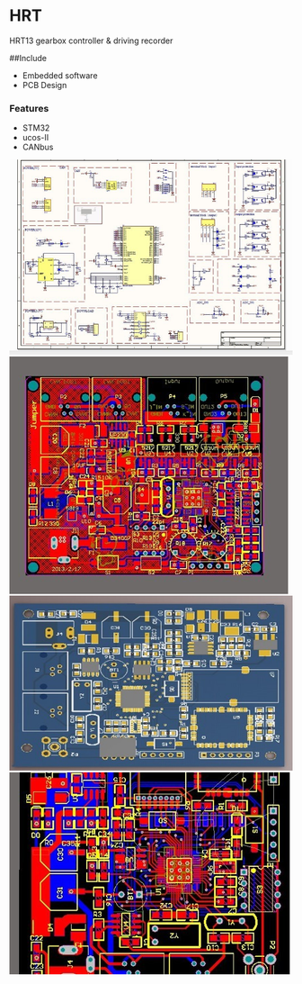 # HRT
HRT13 gearbox controller &amp; driving recorder

##Include
+ Embedded software
+ PCB Design

### Features
+ STM32
+ ucos-II
+ CANbus

![gearbox](/img/gearbox.jpg)
![gearbox](/img/gearbox_pcb.jpg)
![main_board](/img/main_board.jpg)
![node](/img/node_pcb.jpg)
